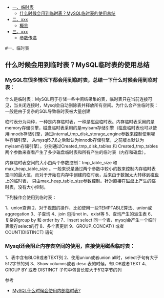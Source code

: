 <!-- GFM-TOC -->
* [一、临时表](#一、临时表)
    * [什么时候会用到临时表？MySQL临时表的使用总结](#什么时候会用到临时表？MySQL临时表的使用总结)
* [二、xxx](#二xxx)
    * [概览](#概览)
* [三、xxx](#三xxx)
    * [参数传递](#参数传递)
<!-- GFM-TOC -->

#一、临时表

## 什么时候会用到临时表？MySQL临时表的使用总结

### MySQL在很多情况下都会用到临时表，总结一下什么时候会用到临时表：

什么是临时表：MySQL用于存储一些中间结果集的表，临时表只在当前连接可见，当关闭连接时，Mysql会自动删除表并释放所有空间。为什么会产生临时表：一般是由于复杂的SQL导致临时表被大量创建

临时表分为两种，一种是内存临时表，一种是磁盘临时表。内存临时表采用的是memory存储引擎，磁盘临时表采用的是myisam存储引擎（磁盘临时表也可以使用innodb存储引擎，通过internal_tmp_disk_storage_engine参数来控制使用哪种存储引擎，
从mysql5.7.6之后默认为innodb存储引擎，之前版本默认为myisam存储引擎）。分别通过Created_tmp_disk_tables 和 Created_tmp_tables 两个参数来查看产生了多少磁盘临时表和所有产生的临时表（内存和磁盘）。

内存临时表空间的大小由两个参数控制：tmp_table_size 和 max_heap_table_size 。一般来说是通过两个参数中较小的数来控制内存临时表空间的最大值，而对于开始在内存中创建的临时表，后来由于数据太大转移到磁盘上的临时表，
只由max_heap_table_size参数控制。针对直接在磁盘上产生的临时表，没有大小控制。

下列操作会使用到临时表：

1、union查询
2、对于视图的操作，比如使用一些TEMPTABLE算法、union或aggregation
3、子查询
4、join 包括not in、exist等
5、查询产生的派生表
6、复杂的group by 和 order by
7、Insert select 同一个表，mysql会产生一个临时表缓存select的行
8、多个表更新
9、GROUP_CONCAT() 或者 COUNT(DISTINCT) 语句

### Mysql还会阻止内存表空间的使用，直接使用磁盘临时表：

1、表中含有BLOB或者TEXT列
2、使用union或者union all时，select子句有大于512字节的列
3、Show columns或者 desc 表的时候，有LOB或者TEXT
4、GROUP BY 或者 DISTINCT 子句中包含长度大于512字节的列

参考
- [MySQL什么时候会使用内部临时表?](https://www.cnblogs.com/sjks/p/10917383.html)
